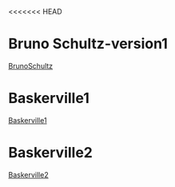 <<<<<<< HEAD
# Bruno Schultz-version1

[BrunoSchultz](https://emckay03.github.io/My-Filing-Cabinet/BrunoSchultz-version1.html) 

# Baskerville1

[Baskerville1](https://emckay03.github.io/My-Filing-Cabinet/baskerville1.html)

# Baskerville2

[Baskerville2](https://emckay03.github.io/My-Filing-Cabinet/baskerville2.html)


